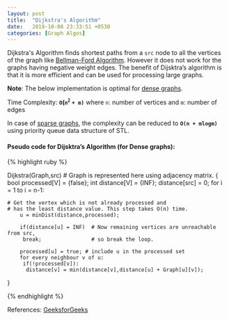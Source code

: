 ```yaml
---
layout: post
title:  "Dijkstra's Algorithm"
date:   2019-10-08 23:33:51 +0530
categories: [Graph Algos]
---
```


Dijkstra's Algorithm finds shortest paths from a `src` node to all the vertices of the graph like [Bellman-Ford Algorithm][bf]. However it does not work for the graphs having negative weight edges. The benefit of Dijsktra’s algorithm
is that it is more efficient and can be used for processing large graphs.

**Note**: The below implementation is optimal for [dense graphs][dg].

Time Complexity: **`O`(`n`<sup>`2`</sup> `+ m)`**
where `n`: number of vertices and `m`: number of edges

In case of [sparse graphs][sg], the complexity can be reduced to **`O(n + mlogm)`** using priority queue data structure of STL.

#### Pseudo code for Dijsktra’s Algorithm (for Dense graphs):

{% highlight ruby %}

Dijkstra(Graph,src) # Graph is represented here using adjacency matrix. 
{
	bool processed[V] = {false};
	int distance[V] = {INF};
	distance[src] = 0;
	for i = 1 to i = n-1:
	
	# Get the vertex which is not already processed and 
	# has the least distance value. This step takes O(n) time.
		u = minDist(distance,processed); 
		
		if(distance[u] = INF)  # Now remaining vertices are unreachable from src,
		 break;				   # so break the loop.
		 
		processed[u] = true; # include u in the processed set
		for every neighbour v of u:
		 if(!processed[v]):
		  distance[v] = min(distance[v],distance[u] + Graph[u][v]);		  
}
			

{% endhighlight %}

References: [GeeksforGeeks][gfg]

[bf]: https://devyash17.github.io/graph%20algos/2019/10/06/bellman-ford-algorithm.html
[dg]: https://en.wikipedia.org/wiki/Dense_graph
[sg]: https://xlinux.nist.gov/dads/HTML/sparsegraph.html
[gfg]: https://www.geeksforgeeks.org/dijkstras-shortest-path-algorithm-greedy-algo-7/